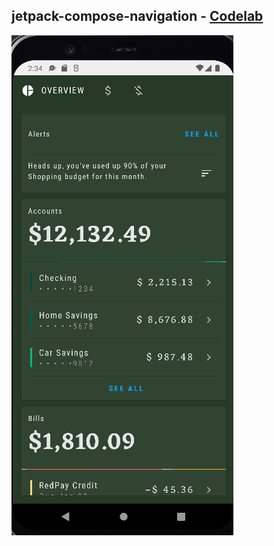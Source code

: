 ## jetpack-compose-navigation - [Codelab](https://developer.android.com/codelabs/jetpack-compose-navigation?hl=en#0)

![img.png](img.png)
